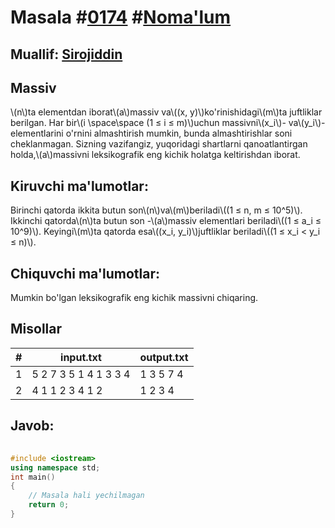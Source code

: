 
<h1>Masala #<a href="https://robocontest.uz/tasks/0174">0174</a> #<a href="https://robocontest.uz/tasks?category=1">Noma'lum</a></h1>
<h2> Muallif: <a href="https://robocontest.uz/profile/sirojiddin">Sirojiddin</a></h2>
<h2>Massiv</h2>
<p>\(n\)ta elementdan iborat\(a\)massiv va\((x, y)\)ko'rinishidagi\(m\)ta juftliklar berilgan. Har bir\(i \space\space (1 ≤ i ≤ m)\)uchun massivni\(x_i\)- va\(y_i\)-elementlarini o'rnini almashtirish mumkin, bunda almashtirishlar soni cheklanmagan.
Sizning vazifangiz, yuqoridagi shartlarni qanoatlantirgan holda,\(a\)massivni leksikografik eng kichik holatga keltirishdan iborat.</p>
<h2>Kiruvchi ma'lumotlar:</h2>
<p>Birinchi qatorda ikkita butun son\(n\)va\(m\)beriladi\((1 ≤ n, m ≤ 10^5)\). Ikkinchi qatorda\(n\)ta butun son -\(a\)massiv elementlari beriladi\((1 ≤ a_i ≤ 10^9)\). Keyingi\(m\)ta qatorda esa\((x_i, y_i)\)juftliklar beriladi\((1 ≤ x_i < y_i ≤ n)\).</p>
<h2>Chiquvchi ma'lumotlar:</h2>
<p>Mumkin bo'lgan leksikografik eng kichik massivni chiqaring.</p>
<h2>Misollar</h2>
<table>
    <thead>
        <tr>
            <th>#</th>
            <th>input.txt</th>
            <th>output.txt</th>
        </tr>
    </thead>
    <tbody>
            <tr>
                <td>1</td>
                <td>5 2
7 3 5 1 4
1 3
3 4</td>
                <td>1 3 5 7 4</td>
            </tr>
            <tr>
                <td>2</td>
                <td>4 1
1 2 3 4
1 2</td>
                <td>1 2 3 4</td>
            </tr>
    </tbody>
    </table>
    
<h2>Javob:</h2>

######
```cpp
#include <iostream>
using namespace std;
int main()
{
    // Masala hali yechilmagan
    return 0;
}
```

